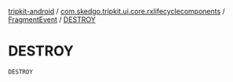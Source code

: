 [tripkit-android](../../index.md) / [com.skedgo.tripkit.ui.core.rxlifecyclecomponents](../index.md) / [FragmentEvent](index.md) / [DESTROY](./-d-e-s-t-r-o-y.md)

# DESTROY

`DESTROY`
